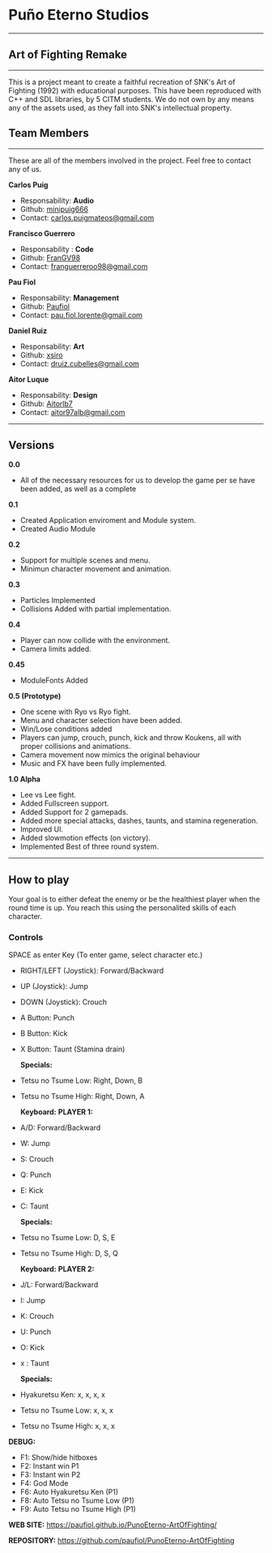 ﻿# Puño Eterno Studios
---

## Art of Fighting Remake
---
This is a project meant to create a faithful recreation of SNK's Art of Fighting (1992) with educational purposes. This have been reproduced with C++ and SDL libraries, by 5 CITM students.
We do not own by any means any of the assets used, as they fall into SNK's intellectual property.


## Team Members
---
These are all of the members involved in the project. Feel free to contact any of us.

**Carlos Puig**
- Responsability: **Audio**
- Github: [minipuig666](https://github.com/minipuig666)
- Contact: carlos.puigmateos@gmail.com

**Francisco Guerrero**
- Responsability : **Code**
- Github: [FranGV98](https://github.com/FranGV98)
- Contact: franguerreroo98@gmail.com

**Pau Fiol** 
- Responsability: **Management**
- Github: [Paufiol](https://github.com/paufiol)
- Contact: pau.fiol.lorente@gmail.com

**Daniel Ruiz**
- Responsability: **Art** 
- Github: [xsiro](https://github.com/xsiro)
- Contact: druiz.cubelles@gmail.com

**Aitor Luque**
- Responsability: **Design**
- Github: [Aitorlb7](https://github.com/Aitorlb7)
- Contact: aitor97alb@gmail.com
---
## Versions 
**0.0** 
- All of the necessary resources for us to develop the game per se have been added, as well as a complete 

**0.1** 
- Created Application enviroment and Module system. 
- Created Audio Module

**0.2** 
- Support for multiple scenes and menu.
- Minimun character movement and animation.

**0.3** 
- Particles Implemented
- Collisions Added with partial implementation.

**0.4** 
- Player can now collide with the environment.
- Camera limits added.

**0.45**
- ModuleFonts Added

**0.5 (Prototype)** 
- One scene with Ryo vs Ryo fight.
- Menu and character selection have been added.
- Win/Lose conditions added
- Players can jump, crouch, punch, kick and throw Koukens,
  all with proper collisions and animations.
- Camera movement now mimics the original behaviour
- Music and FX have been fully implemented.
                
**1.0 Alpha**
- Lee vs Lee fight.
- Added Fullscreen support.
- Added Support for 2 gamepads.
- Added more special attacks, dashes, taunts, and stamina regeneration.
- Improved UI.
- Added slowmotion effects (on victory).
- Implemented Best of three round system.

---
## How to play
Your goal is to either defeat the enemy or be the healthiest player 
when the round time is up. You reach this using the personalited skills of each character.

### Controls
SPACE as enter Key (To enter game, select character etc.)


	
- RIGHT/LEFT 	(Joystick): Forward/Backward
- UP		(Joystick): Jump
- DOWN		(Joystick): Crouch
- A Button: 		 Punch
- B Button: 		 Kick
- X Button:		 Taunt (Stamina drain)

	**Specials:**
 - Tetsu no Tsume Low:  	Right, Down, B
 - Tetsu no Tsume High: 	Right, Down, A

	**Keyboard:**
**PLAYER 1:**	
- A/D: Forward/Backward
- W: Jump
- S: Crouch
- Q: Punch
- E: Kick
- C: Taunt

 	**Specials:**
 - Tetsu no Tsume Low:  	D, S, E
 - Tetsu no Tsume High: 	D, S, Q 
	
	**Keyboard:**
**PLAYER 2:**
- J/L: Forward/Backward
- I: Jump
- K: Crouch
- U: Punch
- O: Kick
- x : Taunt

	**Specials:**
 - Hyakuretsu Ken: 		x, x, x, x
 - Tetsu no Tsume Low:  	x, x, x
 - Tetsu no Tsume High: 	x, x, x 

**DEBUG:**
- F1: Show/hide hitboxes
- F2: Instant win P1
- F3: Instant win P2
- F4: God Mode
- F6: Auto Hyakuretsu Ken (P1)
- F8: Auto Tetsu no Tsume Low (P1)
- F9: Auto Tetsu no Tsume High (P1)

**WEB SITE:**
https://paufiol.github.io/PunoEterno-ArtOfFighting/

**REPOSITORY:**
https://github.com/paufiol/PunoEterno-ArtOfFighting
